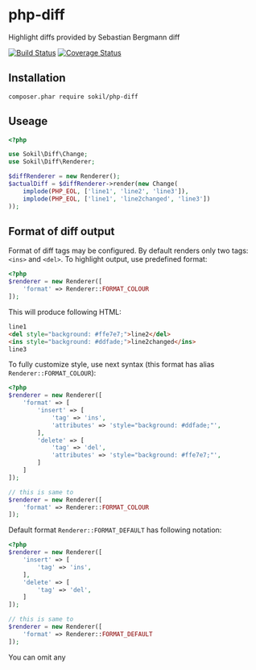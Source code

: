 # php-diff

Highlight diffs provided by Sebastian Bergmann diff

[![Build Status](https://travis-ci.org/sokil/php-diff.svg?branch=master)](https://travis-ci.org/sokil/php-diff)
[![Coverage Status](https://coveralls.io/repos/github/sokil/php-diff/badge.svg?branch=master&1)](https://coveralls.io/github/sokil/php-diff?branch=master)

## Installation

```
composer.phar require sokil/php-diff
```

## Useage

```php
<?php

use Sokil\Diff\Change;
use Sokil\Diff\Renderer;

$diffRenderer = new Renderer();
$actualDiff = $diffRenderer->render(new Change(
    implode(PHP_EOL, ['line1', 'line2', 'line3']),
    implode(PHP_EOL, ['line1', 'line2changed', 'line3'])
));

```

## Format of diff output

Format of diff tags may be configured. By default renders only two tags: `<ins>` and `<del>`. To 
highlight output, use predefined format:

```php
<?php
$renderer = new Renderer([
    'format' => Renderer::FORMAT_COLOUR
]);
```

This will produce following HTML:

```html
line1
<del style="background: #ffe7e7;">line2</del>
<ins style="background: #ddfade;">line2changed</ins>
line3
```

To fully customize style, use next syntax (this format has alias `Renderer::FORMAT_COLOUR`):

```php
<?php
$renderer = new Renderer([
    'format' => [
        'insert' => [
            'tag' => 'ins',
            'attributes' => 'style="background: #ddfade;"',
        ],
        'delete' => [
            'tag' => 'del',
            'attributes' => 'style="background: #ffe7e7;"',
        ]
    ]
]);

// this is same to
$renderer = new Renderer([
    'format' => Renderer::FORMAT_COLOUR
]);
```

Default format `Renderer::FORMAT_DEFAULT` has following notation:

```php
<?php
$renderer = new Renderer([
    'insert' => [
        'tag' => 'ins',
    ],
    'delete' => [
        'tag' => 'del',
    ]
]);

// this is same to
$renderer = new Renderer([
    'format' => Renderer::FORMAT_DEFAULT
]);
```

You can omit any 
